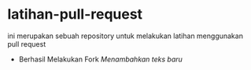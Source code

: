 # latihan-pull-request
ini merupakan sebuah repository untuk melakukan latihan menggunakan pull request
* Berhasil Melakukan Fork
*Menambahkan teks baru*
